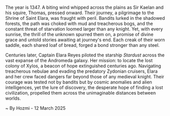 
The year is 1347.  A biting wind whipped across the plains as Sir Kaelan and his squire, Thomas, pressed onward. Their journey, a pilgrimage to the Shrine of Saint Elara, was fraught with peril.  Bandits lurked in the shadowed forests, the path was choked with mud and treacherous bogs, and the constant threat of starvation loomed larger than any knight.  Yet, with every sunrise, the thrill of the unknown spurred them on, a promise of divine grace and untold stories awaiting at journey's end. Each creak of their worn saddle, each shared loaf of bread, forged a bond stronger than any steel.

Centuries later, Captain Elara Reyes piloted the starship *Stardust* across the vast expanse of the Andromeda galaxy.  Her mission: to locate the lost colony of Xylos, a beacon of hope extinguished centuries ago.  Navigating treacherous nebulae and evading the predatory Zydonian cruisers, Elara and her crew faced dangers far beyond those of any medieval knight.  Their courage was tested not by bandits but by cosmic anomalies and alien intelligences, yet the lure of discovery, the desperate hope of finding a lost civilization, propelled them across the unimaginable distances between worlds.

~ By Hozmi - 12 March 2025
